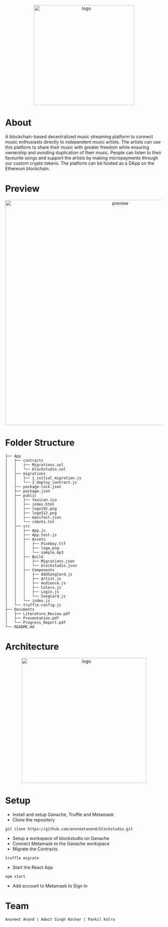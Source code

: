 <p align="center">
  <img width="320" alt="logo" src="https://user-images.githubusercontent.com/42066451/137000289-1b32bf57-c42c-469a-bdc2-cd068cf1ea67.png">
</p>

# About
A blockchain-based decentralized music streaming platform to connect music enthusiasts directly to independent music artists. The artists can use this platform to share their music with greater freedom while ensuring ownership and avoiding duplication of their music. People can listen to their favourite songs and support the artists by making micropayments through our custom crypto tokens. The platform can be hosted as a DApp on the Ethereum blockchain.

# Preview
<div>
<p align="center">
 <img width="720" alt="preview" src="https://user-images.githubusercontent.com/42066451/152672195-75fac9fe-2d35-4ac9-81f8-588ea236a083.png">
<p>
</div>

# Folder Structure
```
├── App
│   ├── contracts
│   │   ├── Migrations.sol
│   │   └── blockstudio.sol
│   ├── migrations
│   │   ├── 1_initial_migration.js
│   │   └── 2_deploy_contract.js
│   ├── package-lock.json
│   ├── package.json
│   ├── public
│   │   ├── favicon.ico
│   │   ├── index.html
│   │   ├── logo192.png
│   │   ├── logo512.png
│   │   ├── manifest.json
│   │   └── robots.txt
│   ├── src
│   │   ├── App.js
│   │   ├── App.test.js
│   │   ├── Assets
│   │   │   ├── Pixeboy.ttf
│   │   │   ├── logo.png
│   │   │   └── sample.mp3
│   │   ├── Build
│   │   │   ├── Migrations.json
│   │   │   └── blockstudio.json
│   │   ├── Components
│   │   │   ├── AddSongCard.js
│   │   │   ├── Artist.js
│   │   │   ├── Audience.js
│   │   │   ├── Colors.js
│   │   │   ├── Login.js
│   │   │   └── SongCard.js
│   │   └── index.js
│   └── truffle-config.js
├── Documents
│   ├── Literature_Review.pdf
│   ├── Presentation.pdf
│   └── Progress_Report.pdf
└── README.md
```
  
# Architecture
<div>
<p align="center">
  <img width="400" alt="logo" src="https://user-images.githubusercontent.com/42066451/137001059-84911c3f-aa63-4f91-a7f8-e61d39c44e53.png">
<p>
</div>

# Setup
- Install and setup Ganache, Truffle and Metamask
- Clone the repository
``` 
git clone https://github.com/anuneetanand/blockstudio.git
```
- Setup a workspace of blockstudio on Ganache
- Connect Metamask to the Ganache workspace
- Migrate the Contracts
```
truffle migrate
```
- Start the React App
```
npm start
```
- Add account to Metamask to Sign In
  
# Team
```
Anuneet Anand | Adwit Singh Kochar | Pankil Kalra
```
